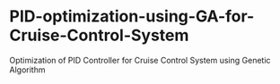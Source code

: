 # PID-optimization-using-GA-for-Cruise-Control-System
Optimization of PID Controller for Cruise Control System using Genetic Algorithm
